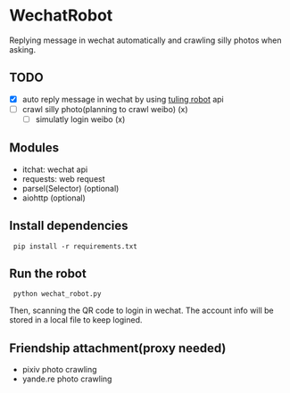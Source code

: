 # WechatRobot
 Replying message in wechat automatically and crawling silly photos when asking.

## TODO
 - [x] auto reply message in wechat by using [tuling robot]('http://www.tuling123.com/') api
 - [ ] crawl silly photo(planning to crawl weibo) (x)
   - [ ] simulatly login weibo (x)

## Modules
 - itchat: wechat api
 - requests: web request
 - parsel(Selector) (optional)
 - aiohttp (optional)

## Install dependencies
```
 pip install -r requirements.txt
```

## Run the robot 
```
 python wechat_robot.py
```
 Then, scanning the QR code to login in wechat.
 The account info will be stored in a local file to keep logined.

## Friendship attachment(proxy needed)
 - pixiv photo crawling 
 - yande.re photo crawling 